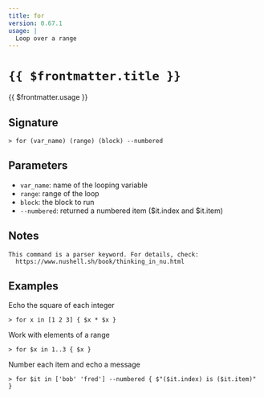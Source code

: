 ```yaml
---
title: for
version: 0.67.1
usage: |
  Loop over a range
---
```


# <code>{{ $frontmatter.title }}</code>

<div style='white-space: pre-wrap;'>{{ $frontmatter.usage }}</div>

## Signature

```> for (var_name) (range) (block) --numbered```

## Parameters

 -  `var_name`: name of the looping variable
 -  `range`: range of the loop
 -  `block`: the block to run
 -  `--numbered`: returned a numbered item ($it.index and $it.item)

## Notes
```text
This command is a parser keyword. For details, check:
  https://www.nushell.sh/book/thinking_in_nu.html
```
## Examples

Echo the square of each integer
```shell
> for x in [1 2 3] { $x * $x }
```

Work with elements of a range
```shell
> for $x in 1..3 { $x }
```

Number each item and echo a message
```shell
> for $it in ['bob' 'fred'] --numbered { $"($it.index) is ($it.item)" }
```
